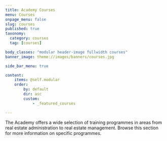 ```yaml
---
title: Academy Courses
menu: Courses
onpage_menu: false
slug: courses
published: true
taxonomy:
  category: courses
  tag: [courses]

body_classes: "modular header-image fullwidth courses"
banner_image: theme://images/banners/courses.jpg

side_bar_menu: true

content:
    items: @self.modular
    order:
        by: default
        dir: asc
        custom:
            - _featured_courses

---
```


The Academy offers a wide selection of training programmes in areas from real estate administration to real estate management. Browse this section for more information on specific programmes.
